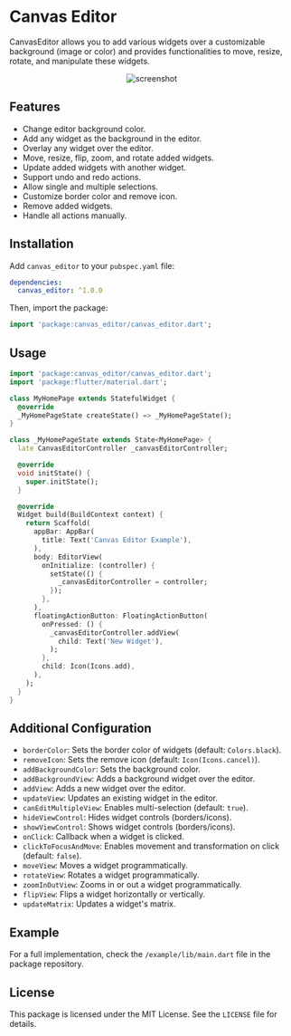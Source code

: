 # Canvas Editor

CanvasEditor allows you to add various widgets over a customizable background (image or color) and provides functionalities to move, resize, rotate, and manipulate these widgets.

<p align="center">
    <img src="https://raw.githubusercontent.com/niilx/canvas_editor/blob/master/lib/Record_1.gif" alt="screenshot">
</p>

## Features

- Change editor background color.
- Add any widget as the background in the editor.
- Overlay any widget over the editor.
- Move, resize, flip, zoom, and rotate added widgets.
- Update added widgets with another widget.
- Support undo and redo actions.
- Allow single and multiple selections.
- Customize border color and remove icon.
- Remove added widgets.
- Handle all actions manually.

## Installation

Add `canvas_editor` to your `pubspec.yaml` file:

```yaml
dependencies:
  canvas_editor: ^1.0.0
```

Then, import the package:

```dart
import 'package:canvas_editor/canvas_editor.dart';
```

## Usage

```dart
import 'package:canvas_editor/canvas_editor.dart';
import 'package:flutter/material.dart';

class MyHomePage extends StatefulWidget {
  @override
  _MyHomePageState createState() => _MyHomePageState();
}

class _MyHomePageState extends State<MyHomePage> {
  late CanvasEditorController _canvasEditorController;

  @override
  void initState() {
    super.initState();
  }

  @override
  Widget build(BuildContext context) {
    return Scaffold(
      appBar: AppBar(
        title: Text('Canvas Editor Example'),
      ),
      body: EditorView(
        onInitialize: (controller) {
          setState(() {
            _canvasEditorController = controller;
          });
        },
      ),
      floatingActionButton: FloatingActionButton(
        onPressed: () {
          _canvasEditorController.addView(
            child: Text('New Widget'),
          );
        },
        child: Icon(Icons.add),
      ),
    );
  }
}
```

## Additional Configuration

- `borderColor`: Sets the border color of widgets (default: `Colors.black`).
- `removeIcon`: Sets the remove icon (default: `Icon(Icons.cancel)`).
- `addBackgroundColor`: Sets the background color.
- `addBackgroundView`: Adds a background widget over the editor.
- `addView`: Adds a new widget over the editor.
- `updateView`: Updates an existing widget in the editor.
- `canEditMultipleView`: Enables multi-selection (default: `true`).
- `hideViewControl`: Hides widget controls (borders/icons).
- `showViewControl`: Shows widget controls (borders/icons).
- `onClick`: Callback when a widget is clicked.
- `clickToFocusAndMove`: Enables movement and transformation on click (default: `false`).
- `moveView`: Moves a widget programmatically.
- `rotateView`: Rotates a widget programmatically.
- `zoomInOutView`: Zooms in or out a widget programmatically.
- `flipView`: Flips a widget horizontally or vertically.
- `updateMatrix`: Updates a widget's matrix.

## Example

For a full implementation, check the `/example/lib/main.dart` file in the package repository.

## License

This package is licensed under the MIT License. See the `LICENSE` file for details.

